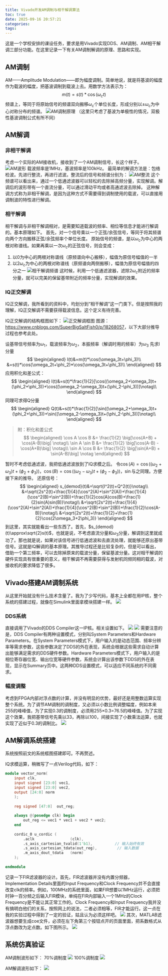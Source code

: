 ```yaml
---
title: Vivado开发AM调制与相干解调算法
toc: true
date: 2025-09-16 20:57:21
categories:
tags:
---
```


这是一个学校安排的课设任务，要求是用Vivado实现DDS、AM调制、AM相干解调三部分功能。在这里记录一下有关AM调制解调的原理、思路和实现。
<!-- more -->

## AM调制

AM——Amplitude Modulation——即为幅度调制。简单地说，就是将基波的幅度作为载波的幅度，把基波调制到载波上去。用数学方法表示为：
$$
m(t)=s(t)*\cos(\omega_ct)
$$
频谱上，等同于将原始信号的频谱双向搬移$\omega_c$个单位长度，形成分别以$\pm\omega_c$为中心对称分布的频谱。
![AM调制原理](Vivado开发AM调制与相干解调算法/image.png)
（这里只考虑了基波为单极性的情况，双极性基波调制公式有所不同）
## AM解调
### 非相干解调
考虑一个实际的AM接收机，接收到了一个AM调制信号，长这个样子。
![AM波形](Vivado开发AM调制与相干解调算法/image-1.png)
载波频率是1MHz，基波频率是100kHz。
最简单的解调方法是：包络检波。先进行整流，再进行滤波。整流后的信号和频谱分别为：
![AM整流](Vivado开发AM调制与相干解调算法/image-2.png)
这个频谱可以看出来，通过一个低通滤波器可以轻松的去除掉高频分量，实现解调。解调后的波形带有一个直流分量，可以通过滑动平均或者高通滤波去除掉。
这种解调方式称为非相干解调，是因为这种方式不需要得到调制使用的载波，可以直接用调制波的特性进行解调。
### 相干解调
相干解调与非相干解调相对，是需要知道载波的频率、相位等信息才能进行解调的。基本原理如下。
首先，对一个信号乘以一个正弦/余弦信号，等同于将其频谱向两个方向搬移正弦/余弦频率个单位长度。
原始信号的频谱，是以$\omega_c$为中心的两根对称谱线。如果再乘以一次$\omega_c$的正弦信号，则会变成：
1. 以0为中心的两根对称谱线（原频谱向中心搬移），幅值为原信号幅值的一半
2. 以$2\omega_c$为中心的两根对称谱线（原频谱向两侧搬移），幅值为原信号幅值的四分之一
![相干解调频谱](Vivado开发AM调制与相干解调算法/image-3.png)
这时候，利用一个低通滤波器，滤除$2\omega_c$附近的频率分量，就可以完美的保留基带附近的频率分量，实现解调的效果。

### IQ正交解调
IQ正交解调，我所看到的资料中，均划分到“相干解调”这一门类下。但是按照我的理解，IQ正交解调不需要获得载波信息。这个定义有待完善。

IQ正交解调的结构框图如下：
![正交解调框图](Vivado开发AM调制与相干解调算法/image-4.png)
图源：<https://www.cnblogs.com/SuperBigSaltFish0/p/18268057>，以下大部分推导过程也参考此处。

设基带信号频率为$\omega_1$，载波频率为$\omega_2$，本振频率（解调时用的频率）为$\omega_3$
先求I分量
$$
\begin{aligned}
I(t)&=m(t)*\cos(\omega_3t+\phi_3)\\
&=s(t)*\cos(\omega_2t+\phi_2)*\cos(\omega_3t+\phi_3)\\
\end{aligned}
$$
应用积化和差公式：
$$
\begin{aligned}
I(t)&=s(t)*\frac{1}{2}[\cos((\omega_2+\omega_3)t+(\phi_2+\phi_3))+\cos((\omega_2-\omega_3)t+(\phi_2-\phi_3))]\notag\\
\end{aligned}
$$
同理可求得Q分量
$$
\begin{aligned}
Q(t)&=s(t)*\frac{1}{2}[\sin((\omega_2+\omega_3)t+(\phi_2+\phi_3))+\sin((\omega_2-\omega_3)t+(\phi_2-\phi_3))]\notag\\
\end{aligned}
$$

> 附：积化和差公式
> $$
> \begin{aligned}
> \cos A \cos B &= \frac{1}{2} \big[\cos(A+B) + \cos(A-B)\big] \notag\\
> \sin A \sin B &= \frac{1}{2} \big[\cos(A-B) - \cos(A+B)\big] \notag\\
> \sin A \cos B &= \frac{1}{2} \big[\sin(A+B) + \sin(A-B)\big] \notag
> \end{aligned}
> $$

暂时不考虑低通滤波，我把低通滤波放到了IQ求模之后。
令$\cos(A)=\cos((\omega_2+\omega_3)t+(\phi_2+\phi_3))$，$\cos(B)=\cos((\omega_2-\omega_3)t+(\phi_2-\phi_3))$，$\sin$与之同理。方便接下来的推导。
还原信号：
$$
\begin{aligned}
s_{demod}(t)&=\sqrt{I^2(t)+Q^2(t)}\notag\\
&=\sqrt{2s^2(t)+\frac{1}{4}(\cos^2(A)+\sin^2(A))+\frac{1}{4}(\cos^2(B)+\sin^2(B))+\frac{1}{2}cos(A)cos(B)+\frac{1}{2}sin(A)sin(B)}\notag\\
&=\sqrt{2s^2(t)+\frac{1}{4}(\cos^2(A)+\sin^2(A))+\frac{1}{4}(\cos^2(B)+\sin^2(B))+\frac{1}{2}\cos(A-B)}\notag\\
&=\sqrt{2s^2(t)+\frac{1}{2}+\frac{1}{2}\cos(2\omega_3+2\phi_3)}
\end{aligned}
$$
到这里，其实就能看出一些东西了。首先，$s_{demod}(t)\approx\sqrt{2}s(t)$，也就是说，不考虑直流分量和$\omega_3$分量，解调到这里就成功了。那也就是说，如果对该信号进行低通滤波和去直流处理，就能够还原出基带信号。这就是IQ解调的基本原理。其推导过程还是比较复杂的，但是可以看出，借助一个第三频率，可以去除掉原来的载波分量，保留基波分量。这对相干解调的硬件实现具有很重要的意义，相干解调不再需要获得与发射机同频同相的载波，对接收机的要求降低了很多。

## Vivado搭建AM调制系统
从这里开始就没有什么技术含量了。我为了少写代码，基本上全都在用IP核，整个系统的搭建过程，就像在Simulink里面拿模块搭建一样。
![](Vivado开发AM调制与相干解调算法/image-5.png)
### DDS系统
直接调用了Vivado的DDS Compiler这一IP核。相关设置如下。
![](Vivado开发AM调制与相干解调算法/image-7.png)
![](Vivado开发AM调制与相干解调算法/image-8.png)
需要注意的是，DDS Compiler有两种设置模式，分别叫System Parameters和Hardware Parameters。在System Parameters模式下，用户输入的是动态范围、频率分辨率等需求参数，这些参数决定了DDS的外在表现，系统会根据这些需求自动计算出能够满足需求的DDS硬件参数。Hardware Parameters模式下，用户输入的是相位寄存器位宽、输出位宽等硬件参数，系统会计算出该参数下DDS的外在表现，显示在Summary页中。这两种DDS设置模式，可以适应不同系统的不同需求。

### 幅度调整
考虑到FPGA内部对浮点数的计算，并没有明显的优势，最好还是用整数运算实现整个系统。为了调节AM调制的调制度，又必须以小数比例调整幅度，例如本来255的峰峰值，为了实现0.3的调制度，必须用255×0.3=76.5的峰峰值。为了实现这个效果，我把基带信号先乘以33，再除以100，间接实现了小数乘法运算，也就实现了近似于0.3的调制比。
![](Vivado开发AM调制与相干解调算法/image-12.png)
## AM解调系统搭建

系统按照前文的系统框图搭建即可。不再赘述。

IQ求模运算，稍微写了一点Verilog代码，如下：
```verilog
module vector_norm(
    input clk,
    input signed [23:0] vec1,
    input signed [23:0] vec2,
    output [24:0] norm
    );
    
    reg signed [47:0]  out_reg;
    
    always @(posedge clk) begin
        out_reg <= vec1 * vec1 + vec2 * vec2;
    end
    
    cordic_0 u_cordic (
        .aclk                (clk),
        .s_axis_cartesian_tvalid(1'b1),          // 输入始终有效
        .s_axis_cartesian_tdata(out_reg),         // 输入数据
        .m_axis_dout_tdata   (norm)
    );
    
endmodule
```
记录一下FIR滤波器的设计。首先，FIR滤波器并没有内置分频器，Implementation Details里面的Input Frequency和Clock Frequency并不会直接改变clk的频率。例如，100MHz的系统里面，如果FIR想要以1MHz运行，必须把时钟一百分频之后输入FIR模块，单纯在FIR内部输入一个1MHz的Clock Frequency是不能让其正常工作的。Clock Frequency和Input Frequency我并没有搞明白他们的关系，按照网上的说法，二者必须相等，FIR才能运行。这一点在我的实验过程中得到了一定的验证，姑且认为必须这样吧。
![](Vivado开发AM调制与相干解调算法/image-13.png)
其次，MATLAB滤波器想要生成coe文件，必须在左下角第三个按钮点开的页面里面，把系数格式从浮点数改为定点数。如下图所示。
![](Vivado开发AM调制与相干解调算法/image-14.png)

## 系统仿真验证
AM调制波形如下：
70%调制度
![](Vivado开发AM调制与相干解调算法/image-11.png)
100%调制度
![](Vivado开发AM调制与相干解调算法/image-6.png)

AM解调波形如下：
![](Vivado开发AM调制与相干解调算法/image-10.png)